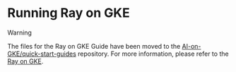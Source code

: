 # Running Ray on GKE

>[!WARNING]
>The files for the Ray on GKE Guide have been moved to the [AI-on-GKE/quick-start-guides](https://github.com/ai-on-gke/quick-start-guides) repository. For more information, please refer to the [Ray on GKE](https://gke-ai-labs.dev/docs/blueprints/ray-on-gke).
